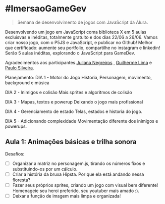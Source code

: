 # #ImersaoGameGev
 > Semana de desenvolvimento de jogos com JavaScript da Alura.

Desenvolvendo um jogo em JavaScript coma biblioteca X em 5 aulas excluisvas e inéditas, totalmente gratuito e dos dias 22/06 a 26/06.
Vamos criar nosso jogo, com o P5JS e JavaScript, e publicar no Github! Melhor que certificado: aumente seu portfolio, compartilhe no instagram e linkedin! Serão 5 aulas inéditas, explorando o JavaScript para GameDev.

Agradecimentos aos participantes
[Juliana Negreiros](https://twitter.com/juunegreiros)
, [Guilherme Lima](https://twitter.com/guilhermebzlima) e [Paulo Silveira](https://twitter.com/paulo_caelum).

Planejamento: 
DIA 1 - Motor do Jogo
Historia, Personagem, movimento, background e música

DIA 2 - Inimigos e colisão
Mais sprites e algoritmos de colisão

DIA 3 - Mapas, textos e powerup
Deixando o jogo mais profissional

DIA 4 - Gerenciamento de estado
Telas, estados e historia do jogo.

DIA 5 - Adicionando complexidade
Movimentação diferente dos inimigos e powerups.

## Aula 1: Animações básicas e trilha sonora
Desafios:
- [ ] Organizar a matriz no personagem.js, tirando os números fixos e substituindo-os por um cálculo.
- [ ] Criar a história da bruxa Hipsta. Por que ela está andando nessa floresta?
- [ ] Fazer seus próprios sprites, criando um jogo com visual bem diferente! Homenageie seu heroi preferido, seu youtuber mais amado :).
- [ ] Deixar a função de imagem mais limpa e organizada!